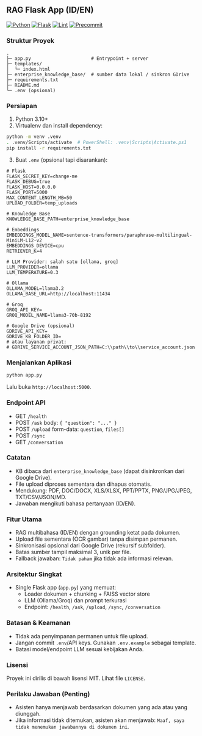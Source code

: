 ## RAG Flask App (ID/EN)

[![Python](https://img.shields.io/badge/Python-3.10+-blue)](https://www.python.org/) [![Flask](https://img.shields.io/badge/Flask-3.x-green)](https://flask.palletsprojects.com/) [![Lint](https://img.shields.io/badge/Lint-ruff-black)](https://github.com/astral-sh/ruff) [![Precommit](https://img.shields.io/badge/pre--commit-enabled-brightgreen)](https://pre-commit.com/)

### Struktur Proyek
```
.
├─ app.py                      # Entrypoint + server
├─ templates/
│  └─ index.html
├─ enterprise_knowledge_base/  # sumber data lokal / sinkron GDrive
├─ requirements.txt
├─ README.md
└─ .env (opsional)
```

### Persiapan
1) Python 3.10+
2) Virtualenv dan install dependency:
```bash
python -m venv .venv
. .venv/Scripts/activate  # PowerShell: .venv\Scripts\Activate.ps1
pip install -r requirements.txt
```
3) Buat `.env` (opsional tapi disarankan):
```env
# Flask
FLASK_SECRET_KEY=change-me
FLASK_DEBUG=true
FLASK_HOST=0.0.0.0
FLASK_PORT=5000
MAX_CONTENT_LENGTH_MB=50
UPLOAD_FOLDER=temp_uploads

# Knowledge Base
KNOWLEDGE_BASE_PATH=enterprise_knowledge_base

# Embeddings
EMBEDDINGS_MODEL_NAME=sentence-transformers/paraphrase-multilingual-MiniLM-L12-v2
EMBEDDINGS_DEVICE=cpu
RETRIEVER_K=4

# LLM Provider: salah satu [ollama, groq]
LLM_PROVIDER=ollama
LLM_TEMPERATURE=0.3

# Ollama
OLLAMA_MODEL=llama3.2
OLLAMA_BASE_URL=http://localhost:11434

# Groq
GROQ_API_KEY=
GROQ_MODEL_NAME=llama3-70b-8192

# Google Drive (opsional)
GDRIVE_API_KEY=
GDRIVE_KB_FOLDER_ID=
# atau layanan privat:
# GDRIVE_SERVICE_ACCOUNT_JSON_PATH=C:\\path\\to\\service_account.json
```

### Menjalankan Aplikasi
```bash
python app.py
```
Lalu buka `http://localhost:5000`.

### Endpoint API
- GET `/health`
- POST `/ask` body: `{ "question": "..." }`
- POST `/upload` form-data: `question`, `files[]`
- POST `/sync`
- GET `/conversation`

### Catatan
- KB dibaca dari `enterprise_knowledge_base` (dapat disinkronkan dari Google Drive).
- File upload diproses sementara dan dihapus otomatis.
- Mendukung: PDF, DOC/DOCX, XLS/XLSX, PPT/PPTX, PNG/JPG/JPEG, TXT/CSV/JSON/MD.
- Jawaban mengikuti bahasa pertanyaan (ID/EN).

### Fitur Utama
- RAG multibahasa (ID/EN) dengan grounding ketat pada dokumen.
- Upload file sementara (OCR gambar) tanpa disimpan permanen.
- Sinkronisasi opsional dari Google Drive (rekursif subfolder).
- Batas sumber tampil maksimal 3, unik per file.
- Fallback jawaban: `Tidak paham` jika tidak ada informasi relevan.

### Arsitektur Singkat
- Single Flask app (`app.py`) yang memuat:
  - Loader dokumen + chunking + FAISS vector store
  - LLM (Ollama/Groq) dan prompt terkurasi
  - Endpoint: `/health`, `/ask`, `/upload`, `/sync`, `/conversation`

### Batasan & Keamanan
- Tidak ada penyimpanan permanen untuk file upload.
- Jangan commit `.env`/API keys. Gunakan `.env.example` sebagai template.
- Batasi model/endpoint LLM sesuai kebijakan Anda.

### Lisensi
Proyek ini dirilis di bawah lisensi MIT. Lihat file `LICENSE`.

### Perilaku Jawaban (Penting)
- Asisten hanya menjawab berdasarkan dokumen yang ada atau yang diunggah.
- Jika informasi tidak ditemukan, asisten akan menjawab: `Maaf, saya tidak menemukan jawabannya di dokumen ini`.


